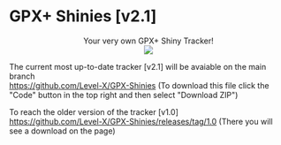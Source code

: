 # GPX+ Shinies [v2.1]
<p align="center">Your very own GPX+ Shiny Tracker!<br>
<img src="https://i.imgur.com/IZEwmZk.png">

The current most up-to-date tracker [v2.1] will be avaiable on the main branch<br>
https://github.com/Level-X/GPX-Shinies (To download this file click the "Code" button in the top right and then select "Download ZIP")

To reach the older version of the tracker [v1.0]<br>
https://github.com/Level-X/GPX-Shinies/releases/tag/1.0 (There you will see a download on the page)</p>
